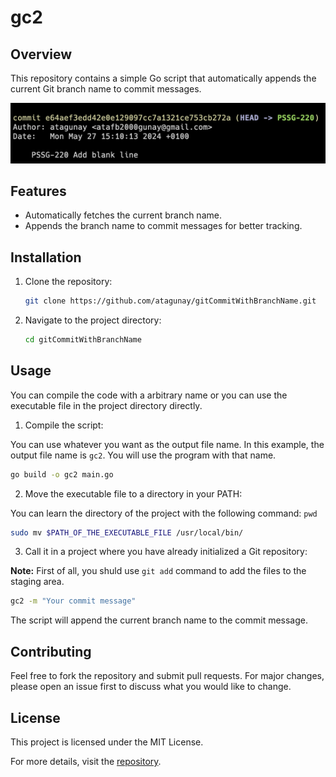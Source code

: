 # gc2

## Overview
This repository contains a simple Go script that automatically appends the current Git branch name to commit messages.

![img.png](output.png)

## Features
- Automatically fetches the current branch name.
- Appends the branch name to commit messages for better tracking.

## Installation
1. Clone the repository:
    ```bash
    git clone https://github.com/atagunay/gitCommitWithBranchName.git
    ```
2. Navigate to the project directory:
    ```bash
    cd gitCommitWithBranchName
    ```

## Usage

You can compile the code with a arbitrary name or you can use the executable file in the project directory directly.

1. Compile the script:
    
You can use whatever you want as the output file name. In this example, the output file name is `gc2`. You will use the program with that name.


```bash
go build -o gc2 main.go
```

2. Move the executable file to a directory in your PATH:

You can learn the directory of the project with the following command: `pwd` 

```bash
sudo mv $PATH_OF_THE_EXECUTABLE_FILE /usr/local/bin/
```

3. Call it in a project where you have already initialized a Git repository:

**Note:** First of all, you shuld use `git add` command to add the files to the staging area.

```bash
gc2 -m "Your commit message"
``` 

The script will append the current branch name to the commit message.

## Contributing
Feel free to fork the repository and submit pull requests. For major changes, please open an issue first to discuss what you would like to change.

## License
This project is licensed under the MIT License.

For more details, visit the [repository](https://github.com/atagunay/gitCommitWithBranchName).
